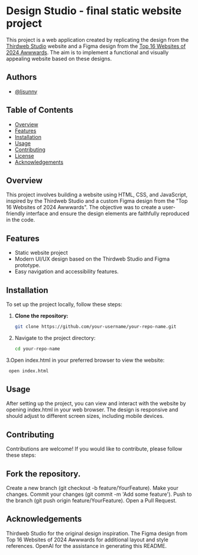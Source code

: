 # Design Studio - final static website project

This project is a web application created by replicating the design from the [Thirdweb Studio](https://thirdweb.studio/index.html) website and a Figma design from the [Top 16 Websites of 2024 Awwwards](https://www.figma.com/community/file/1186347039232004456/top-16-websites-of-2024-awwwards). The aim is to implement a functional and visually appealing website based on these designs.

## Authors
- [@ljsunny](https://github.com/ljsunny)
  
## Table of Contents

- [Overview](#overview)
- [Features](#features)
- [Installation](#installation)
- [Usage](#usage)
- [Contributing](#contributing)
- [License](#license)
- [Acknowledgements](#acknowledgements)

## Overview

This project involves building a website using HTML, CSS, and JavaScript, inspired by the Thirdweb Studio and a custom Figma design from the "Top 16 Websites of 2024 Awwwards". The objective was to create a user-friendly interface and ensure the design elements are faithfully reproduced in the code.

## Features
- Static website project
- Modern UI/UX design based on the Thirdweb Studio and Figma prototype.
- Easy navigation and accessibility features.

## Installation

To set up the project locally, follow these steps:

1. **Clone the repository:**

   ```sh
   git clone https://github.com/your-username/your-repo-name.git
2. Navigate to the project directory:
   ```sh
   cd your-repo-name
3.Open index.html in your preferred browser to view the website:
  ```sh
   open index.html
  ```
## Usage
After setting up the project, you can view and interact with the website by opening index.html in your web browser. The design is responsive and should adjust to different screen sizes, including mobile devices.

## Contributing
Contributions are welcome! If you would like to contribute, please follow these steps:

## Fork the repository.
Create a new branch (git checkout -b feature/YourFeature).
Make your changes.
Commit your changes (git commit -m 'Add some feature').
Push to the branch (git push origin feature/YourFeature).
Open a Pull Request.

## Acknowledgements
Thirdweb Studio for the original design inspiration.
The Figma design from Top 16 Websites of 2024 Awwwards for additional layout and style references.
OpenAI for the assistance in generating this README.
